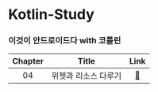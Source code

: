 # Kotlin-Study

### 이것이 안드로이드다 with 코틀린
| Chapter | Title | Link |
| :-----: | :---: | :--: |
| 04 | 위젯과 리소스 다루기 | <a href="https://github.com/b1urrrr/GDSC-Kotlin-Study/tree/main/Chapter_4">🔗</a> |
